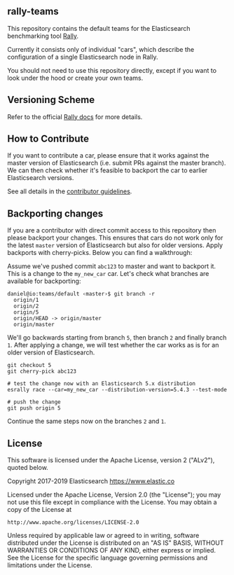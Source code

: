 rally-teams
-----------

This repository contains the default teams for the Elasticsearch benchmarking tool [Rally](https://github.com/elastic/rally).

Currently it consists only of individual "cars", which describe the configuration of a single Elasticsearch node in Rally.

You should not need to use this repository directly, except if you want to look under the hood or create your own teams.

Versioning Scheme
-----------------

Refer to the official [Rally docs](https://esrally.readthedocs.io/en/stable/track.html#custom-track-repositories) for more details.

How to Contribute
-----------------

If you want to contribute a car, please ensure that it works against the master version of Elasticsearch (i.e. submit PRs against the master branch). We can then check whether it's feasible to backport the car to earlier Elasticsearch versions.
 
See all details in the [contributor guidelines](https://github.com/elastic/rally/blob/master/CONTRIBUTING.md).

Backporting changes
-------------------

If you are a contributor with direct commit access to this repository then please backport your changes. This ensures that cars do not work only for the latest `master` version of Elasticsearch but also for older versions. Apply backports with cherry-picks. Below you can find a walkthrough:

Assume we've pushed commit `abc123` to master and want to backport it. This is a change to the `my_new_car` car. Let's check what branches are available for backporting:

```
daniel@io:teams/default ‹master›$ git branch -r
  origin/1
  origin/2
  origin/5
  origin/HEAD -> origin/master
  origin/master
```

We'll go backwards starting from branch `5`, then branch `2` and finally branch `1`. After applying a change, we will test whether the car works as is for an older version of Elasticsearch.

```
git checkout 5
git cherry-pick abc123

# test the change now with an Elasticsearch 5.x distribution
esrally race --car=my_new_car --distribution-version=5.4.3 --test-mode

# push the change
git push origin 5
```

Continue the same steps now on the branches `2` and `1`.
 
License
-------

This software is licensed under the Apache License, version 2 ("ALv2"), quoted below.

Copyright 2017-2019 Elasticsearch <https://www.elastic.co>

Licensed under the Apache License, Version 2.0 (the "License"); you may not
use this file except in compliance with the License. You may obtain a copy of
the License at

    http://www.apache.org/licenses/LICENSE-2.0

Unless required by applicable law or agreed to in writing, software
distributed under the License is distributed on an "AS IS" BASIS, WITHOUT
WARRANTIES OR CONDITIONS OF ANY KIND, either express or implied. See the
License for the specific language governing permissions and limitations under
the License.
